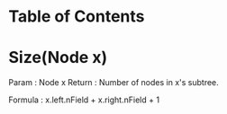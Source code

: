 # Table of Contents

# <a name="size">Size(Node x)</a>
Param : Node x
Return : Number of nodes in x's subtree.

Formula : x.left.nField + x.right.nField + 1
